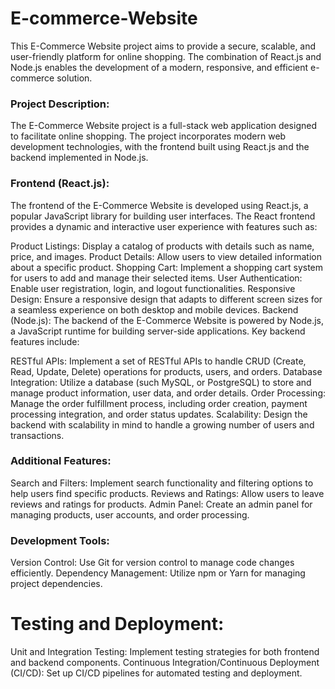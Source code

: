# E-commerce-Website
This E-Commerce Website project aims to provide a secure, scalable, and user-friendly platform for online shopping. The combination of React.js and Node.js enables the development of a modern, responsive, and efficient e-commerce solution.

### Project Description:
The E-Commerce Website project is a full-stack web application designed to facilitate online shopping. The project incorporates modern web development technologies, with the frontend built using React.js and the backend implemented in Node.js.

### Frontend (React.js):
The frontend of the E-Commerce Website is developed using React.js, a popular JavaScript library for building user interfaces. The React frontend provides a dynamic and interactive user experience with features such as:

Product Listings: Display a catalog of products with details such as name, price, and images.
Product Details: Allow users to view detailed information about a specific product.
Shopping Cart: Implement a shopping cart system for users to add and manage their selected items.
User Authentication: Enable user registration, login, and logout functionalities.
Responsive Design: Ensure a responsive design that adapts to different screen sizes for a seamless experience on both desktop and mobile devices.
Backend (Node.js):
The backend of the E-Commerce Website is powered by Node.js, a JavaScript runtime for building server-side applications. Key backend features include:

RESTful APIs: Implement a set of RESTful APIs to handle CRUD (Create, Read, Update, Delete) operations for products, users, and orders.
Database Integration: Utilize a database (such  MySQL, or PostgreSQL) to store and manage product information, user data, and order details.
Order Processing: Manage the order fulfillment process, including order creation, payment processing integration, and order status updates.
Scalability: Design the backend with scalability in mind to handle a growing number of users and transactions.

### Additional Features:
Search and Filters: Implement search functionality and filtering options to help users find specific products.
Reviews and Ratings: Allow users to leave reviews and ratings for products.
Admin Panel: Create an admin panel for managing products, user accounts, and order processing.

### Development Tools:
Version Control: Use Git for version control to manage code changes efficiently.
Dependency Management: Utilize npm or Yarn for managing project dependencies.

# Testing and Deployment:
Unit and Integration Testing: Implement testing strategies for both frontend and backend components.
Continuous Integration/Continuous Deployment (CI/CD): Set up CI/CD pipelines for automated testing and deployment.
